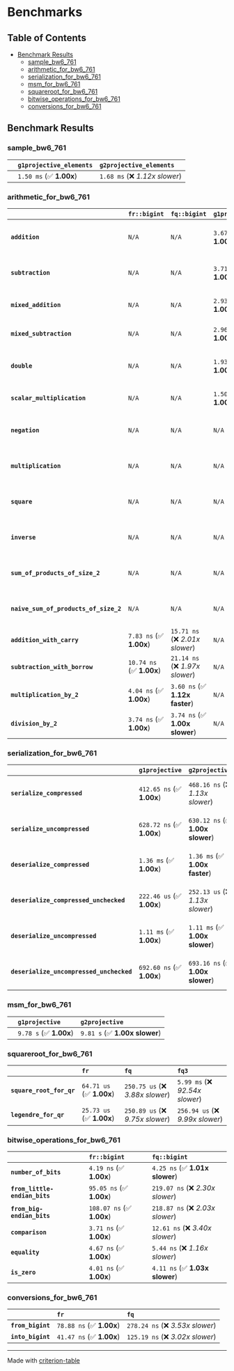 # Benchmarks

## Table of Contents

- [Benchmark Results](#benchmark-results)
    - [sample_bw6_761](#sample_bw6_761)
    - [arithmetic_for_bw6_761](#arithmetic_for_bw6_761)
    - [serialization_for_bw6_761](#serialization_for_bw6_761)
    - [msm_for_bw6_761](#msm_for_bw6_761)
    - [squareroot_for_bw6_761](#squareroot_for_bw6_761)
    - [bitwise_operations_for_bw6_761](#bitwise_operations_for_bw6_761)
    - [conversions_for_bw6_761](#conversions_for_bw6_761)

## Benchmark Results

### sample_bw6_761

|        | `g1projective_elements`          | `g2projective_elements`           |
|:-------|:---------------------------------|:--------------------------------- |
|        | `1.50 ms` (✅ **1.00x**)          | `1.68 ms` (❌ *1.12x slower*)      |

### arithmetic_for_bw6_761

|                                       | `fr::bigint`             | `fq::bigint`                    | `g1projective`          | `g2projective`                 | `fq3`                            | `fq6`                             | `fq`                              | `fr`                               |
|:--------------------------------------|:-------------------------|:--------------------------------|:------------------------|:-------------------------------|:---------------------------------|:----------------------------------|:----------------------------------|:---------------------------------- |
| **`addition`**                        | `N/A`                    | `N/A`                           | `3.67 us` (✅ **1.00x**) | `4.16 us` (❌ *1.13x slower*)   | `89.57 ns` (🚀 **40.94x faster**) | `180.36 ns` (🚀 **20.33x faster**) | `30.24 ns` (🚀 **121.29x faster**) | `16.83 ns` (🚀 **217.92x faster**)  |
| **`subtraction`**                     | `N/A`                    | `N/A`                           | `3.71 us` (✅ **1.00x**) | `4.20 us` (❌ *1.13x slower*)   | `81.02 ns` (🚀 **45.74x faster**) | `157.25 ns` (🚀 **23.57x faster**) | `24.27 ns` (🚀 **152.70x faster**) | `13.85 ns` (🚀 **267.55x faster**)  |
| **`mixed_addition`**                  | `N/A`                    | `N/A`                           | `2.93 us` (✅ **1.00x**) | `2.93 us` (✅ **1.00x faster**) | `N/A`                            | `N/A`                             | `N/A`                             | `N/A`                              |
| **`mixed_subtraction`**               | `N/A`                    | `N/A`                           | `2.96 us` (✅ **1.00x**) | `2.96 us` (✅ **1.00x faster**) | `N/A`                            | `N/A`                             | `N/A`                             | `N/A`                              |
| **`double`**                          | `N/A`                    | `N/A`                           | `1.93 us` (✅ **1.00x**) | `1.93 us` (✅ **1.00x faster**) | `70.44 ns` (🚀 **27.43x faster**) | `142.86 ns` (🚀 **13.53x faster**) | `19.28 ns` (🚀 **100.23x faster**) | `11.15 ns` (🚀 **173.32x faster**)  |
| **`scalar_multiplication`**           | `N/A`                    | `N/A`                           | `1.50 ms` (✅ **1.00x**) | `1.50 ms` (✅ **1.00x faster**) | `N/A`                            | `N/A`                             | `N/A`                             | `N/A`                              |
| **`negation`**                        | `N/A`                    | `N/A`                           | `N/A`                   | `N/A`                          | `68.05 ns` (❌ *4.01x slower*)    | `123.46 ns` (❌ *7.27x slower*)    | `24.12 ns` (❌ *1.42x slower*)     | `16.99 ns` (✅ **1.00x**)           |
| **`multiplication`**                  | `N/A`                    | `N/A`                           | `N/A`                   | `N/A`                          | `1.90 us` (❌ *26.92x slower*)    | `6.89 us` (❌ *97.51x slower*)     | `271.10 ns` (❌ *3.84x slower*)    | `70.64 ns` (✅ **1.00x**)           |
| **`square`**                          | `N/A`                    | `N/A`                           | `N/A`                   | `N/A`                          | `1.56 us` (❌ *26.46x slower*)    | `4.83 us` (❌ *81.93x slower*)     | `216.72 ns` (❌ *3.68x slower*)    | `58.94 ns` (✅ **1.00x**)           |
| **`inverse`**                         | `N/A`                    | `N/A`                           | `N/A`                   | `N/A`                          | `50.25 us` (❌ *3.75x slower*)    | `57.97 us` (❌ *4.32x slower*)     | `46.80 us` (❌ *3.49x slower*)     | `13.42 us` (✅ **1.00x**)           |
| **`sum_of_products_of_size_2`**       | `N/A`                    | `N/A`                           | `N/A`                   | `N/A`                          | `4.46 us` (❌ *42.10x slower*)    | `14.01 us` (❌ *132.27x slower*)   | `400.71 ns` (❌ *3.78x slower*)    | `105.91 ns` (✅ **1.00x**)          |
| **`naive_sum_of_products_of_size_2`** | `N/A`                    | `N/A`                           | `N/A`                   | `N/A`                          | `4.41 us` (❌ *31.82x slower*)    | `13.90 us` (❌ *100.30x slower*)   | `568.77 ns` (❌ *4.10x slower*)    | `138.63 ns` (✅ **1.00x**)          |
| **`addition_with_carry`**             | `7.83 ns` (✅ **1.00x**)  | `15.71 ns` (❌ *2.01x slower*)   | `N/A`                   | `N/A`                          | `N/A`                            | `N/A`                             | `N/A`                             | `N/A`                              |
| **`subtraction_with_borrow`**         | `10.74 ns` (✅ **1.00x**) | `21.14 ns` (❌ *1.97x slower*)   | `N/A`                   | `N/A`                          | `N/A`                            | `N/A`                             | `N/A`                             | `N/A`                              |
| **`multiplication_by_2`**             | `4.04 ns` (✅ **1.00x**)  | `3.60 ns` (✅ **1.12x faster**)  | `N/A`                   | `N/A`                          | `N/A`                            | `N/A`                             | `N/A`                             | `N/A`                              |
| **`division_by_2`**                   | `3.74 ns` (✅ **1.00x**)  | `3.74 ns` (✅ **1.00x slower**)  | `N/A`                   | `N/A`                          | `N/A`                            | `N/A`                             | `N/A`                             | `N/A`                              |

### serialization_for_bw6_761

|                                          | `g1projective`            | `g2projective`                   | `fr`                                | `fq`                                | `fq3`                               | `fq6`                             |
|:-----------------------------------------|:--------------------------|:---------------------------------|:------------------------------------|:------------------------------------|:------------------------------------|:--------------------------------- |
| **`serialize_compressed`**               | `412.65 ns` (✅ **1.00x**) | `468.16 ns` (❌ *1.13x slower*)   | `50.30 ns` (🚀 **8.20x faster**)     | `157.04 ns` (🚀 **2.63x faster**)    | `466.40 ns` (❌ *1.13x slower*)      | `871.59 ns` (❌ *2.11x slower*)    |
| **`serialize_uncompressed`**             | `628.72 ns` (✅ **1.00x**) | `630.12 ns` (✅ **1.00x slower**) | `44.22 ns` (🚀 **14.22x faster**)    | `157.87 ns` (🚀 **3.98x faster**)    | `411.35 ns` (✅ **1.53x faster**)    | `987.78 ns` (❌ *1.57x slower*)    |
| **`deserialize_compressed`**             | `1.36 ms` (✅ **1.00x**)   | `1.36 ms` (✅ **1.00x faster**)   | `94.09 ns` (🚀 **14496.82x faster**) | `305.53 ns` (🚀 **4464.34x faster**) | `944.77 ns` (🚀 **1443.72x faster**) | `1.93 us` (🚀 **707.65x faster**)  |
| **`deserialize_compressed_unchecked`**   | `222.46 us` (✅ **1.00x**) | `252.13 us` (❌ *1.13x slower*)   | `93.62 ns` (🚀 **2376.24x faster**)  | `306.86 ns` (🚀 **724.96x faster**)  | `944.83 ns` (🚀 **235.45x faster**)  | `1.93 us` (🚀 **115.41x faster**)  |
| **`deserialize_uncompressed`**           | `1.11 ms` (✅ **1.00x**)   | `1.11 ms` (✅ **1.00x slower**)   | `93.63 ns` (🚀 **11872.14x faster**) | `307.02 ns` (🚀 **3620.67x faster**) | `941.40 ns` (🚀 **1180.82x faster**) | `1.92 us` (🚀 **579.35x faster**)  |
| **`deserialize_uncompressed_unchecked`** | `692.60 ns` (✅ **1.00x**) | `693.16 ns` (✅ **1.00x slower**) | `82.33 ns` (🚀 **8.41x faster**)     | `306.98 ns` (🚀 **2.26x faster**)    | `940.99 ns` (❌ *1.36x slower*)      | `1.69 us` (❌ *2.44x slower*)      |

### msm_for_bw6_761

|        | `g1projective`          | `g2projective`                 |
|:-------|:------------------------|:------------------------------ |
|        | `9.78 s` (✅ **1.00x**)  | `9.81 s` (✅ **1.00x slower**)  |

### squareroot_for_bw6_761

|                          | `fr`                     | `fq`                             | `fq3`                             |
|:-------------------------|:-------------------------|:---------------------------------|:--------------------------------- |
| **`square_root_for_qr`** | `64.71 us` (✅ **1.00x**) | `250.75 us` (❌ *3.88x slower*)   | `5.99 ms` (❌ *92.54x slower*)     |
| **`legendre_for_qr`**    | `25.73 us` (✅ **1.00x**) | `250.89 us` (❌ *9.75x slower*)   | `256.94 us` (❌ *9.99x slower*)    |

### bitwise_operations_for_bw6_761

|                               | `fr::bigint`              | `fq::bigint`                      |
|:------------------------------|:--------------------------|:--------------------------------- |
| **`number_of_bits`**          | `4.19 ns` (✅ **1.00x**)   | `4.25 ns` (✅ **1.01x slower**)    |
| **`from_little-endian_bits`** | `95.05 ns` (✅ **1.00x**)  | `219.07 ns` (❌ *2.30x slower*)    |
| **`from_big-endian_bits`**    | `108.07 ns` (✅ **1.00x**) | `218.87 ns` (❌ *2.03x slower*)    |
| **`comparison`**              | `3.71 ns` (✅ **1.00x**)   | `12.61 ns` (❌ *3.40x slower*)     |
| **`equality`**                | `4.67 ns` (✅ **1.00x**)   | `5.44 ns` (❌ *1.16x slower*)      |
| **`is_zero`**                 | `4.01 ns` (✅ **1.00x**)   | `4.11 ns` (✅ **1.03x slower**)    |

### conversions_for_bw6_761

|                   | `fr`                     | `fq`                              |
|:------------------|:-------------------------|:--------------------------------- |
| **`from_bigint`** | `78.88 ns` (✅ **1.00x**) | `278.24 ns` (❌ *3.53x slower*)    |
| **`into_bigint`** | `41.47 ns` (✅ **1.00x**) | `125.19 ns` (❌ *3.02x slower*)    |

---
Made with [criterion-table](https://github.com/nu11ptr/criterion-table)

